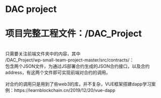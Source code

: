 # DAC project<br>

# 项目完整工程文件：/DAC_Project<br>
<br>
只需要关注前端文件夹中的内容，其中<br>
/DAC_Project/wp-small-team-project-master/src/contracts/：<br>
包含两个JSON文件，为通过JS部署合约生成的JSON合约接口，以及合约address，有这两个文件即可实现前端对合约的调用。<br>
<br>
对合约的调用只是用到了些web3的库，并不复杂，VUE框架搭建dapp学习案例：https://learnblockchain.cn/2019/12/20/vue-dapp

